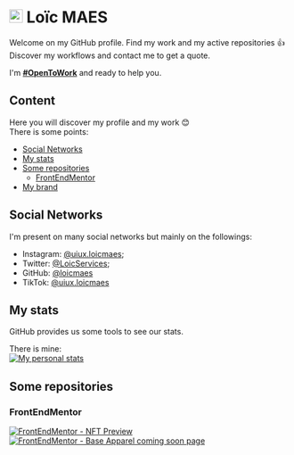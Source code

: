 # <img src="https://www.maesloic.fr/assets/img/logo_black.svg" height="24" /> Loïc MAES

Welcome on my GitHub profile. Find my work and my active repositories 👍  
Discover my workflows and contact me to get a quote.

I'm [**#OpenToWork**](https://www.maesloic.fr/contact) and ready to help you.

## Content

Here you will discover my profile and my work 😊  
There is some points:
- [Social Networks](#social-networks)
- [My stats](#my-stats)
- [Some repositories](#some-repositories)
  - [FrontEndMentor](#frontendmentor)
- [My brand](#my-brand)

## Social Networks

I'm present on many social networks but mainly on the followings:
- Instagram: [@uiux.loicmaes](https://www.instagram.com/uiux.loicmaes);
- Twitter: [@LoicServices](https://www.twitter.com/LoicServices);
- GitHub: [@loicmaes](https://www.gihtub.com/loicmaes)
- TikTok: [@uiux.loicmaes](https://www.tiktok.com/@uiux.loicmaes)

## My stats

GitHub provides us some tools to see our stats.

There is mine:  
[![My personal stats](https://github-readme-stats.vercel.app/api?username=loicmaes&show_icons=true&theme=vue)](https://www.github.com/loicmaes)

## Some repositories

### FrontEndMentor
[![FrontEndMentor - NFT Preview](https://github-readme-stats.vercel.app/api/pin/?username=loicmaes&repo=frontendmentor-nft-preview&theme=vue)](https://www.github.com/loicmaes/frontendmentor-nft-preview)
[![FrontEndMentor - Base Apparel coming soon page](https://github-readme-stats.vercel.app/api/pin/?username=loicmaes&repo=frontendmentor-base-apparel&theme=vue)](https://www.github.com/loicmaes/frontendmentor-base-apparel)

<!-- ## My Brand -->
